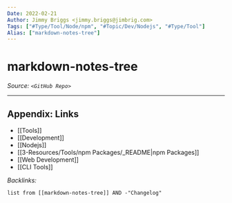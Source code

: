 ```yaml
---
Date: 2022-02-21
Author: Jimmy Briggs <jimmy.briggs@jimbrig.com>
Tags: ["#Type/Tool/Node/npm", "#Topic/Dev/Nodejs", "#Type/Tool"]
Alias: ["markdown-notes-tree"]
---
```


# markdown-notes-tree

*Source: `<GitHub Repo>`*

***

## Appendix: Links

- [[Tools]]
- [[Development]]
- [[Nodejs]]
- [[3-Resources/Tools/npm Packages/_README|npm Packages]]
- [[Web Development]]
- [[CLI Tools]]


*Backlinks:*

```dataview
list from [[markdown-notes-tree]] AND -"Changelog"
```